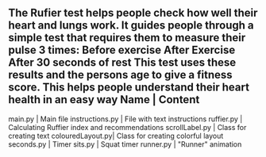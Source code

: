 The Rufier test helps people check how well their heart and lungs work. It guides people through a simple test that requires them to measure their pulse 3 times:
Before exercise 
After Exercise 
After 30 seconds of rest
This test uses these results and the persons age to give a fitness score. This helps people understand their heart health in an easy way
Name             | Content
---------------------------------------------------------
main.py          | Main file
instructions.py  | File with text instructions
ruffier.py       | Calculating Ruffier index and recommendations
scrollLabel.py   | Class for creating text
colouredLayout.py| Class for creating colorful layout 
seconds.py       | Timer
sits.py          | Squat timer
runner.py        | "Runner" animation 
